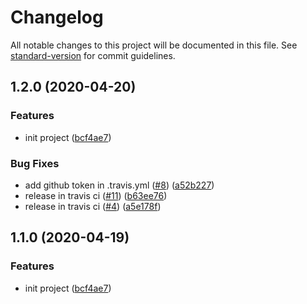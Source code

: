 # Changelog

All notable changes to this project will be documented in this file. See [standard-version](https://github.com/conventional-changelog/standard-version) for commit guidelines.

## 1.2.0 (2020-04-20)


### Features

* init project ([bcf4ae7](https://github.com/michaelchan0101/webstorage-utils/commit/bcf4ae7d2c6721d62eeeb61015a5b264ae56750e))


### Bug Fixes

* add github token in .travis.yml ([#8](https://github.com/michaelchan0101/webstorage-utils/issues/8)) ([a52b227](https://github.com/michaelchan0101/webstorage-utils/commit/a52b227859078737b05d39a823f2a2265d378032))
* release in travis ci ([#11](https://github.com/michaelchan0101/webstorage-utils/issues/11)) ([b63ee76](https://github.com/michaelchan0101/webstorage-utils/commit/b63ee76218a2ca92f14a318565ad4cce33b25976))
* release in travis ci ([#4](https://github.com/michaelchan0101/webstorage-utils/issues/4)) ([a5e178f](https://github.com/michaelchan0101/webstorage-utils/commit/a5e178fc3f4a056c08557ebd0945b256c431d1da))

## 1.1.0 (2020-04-19)


### Features

* init project ([bcf4ae7](https://github.com/michaelchan0101/webstorage-utils/commit/bcf4ae7d2c6721d62eeeb61015a5b264ae56750e))
